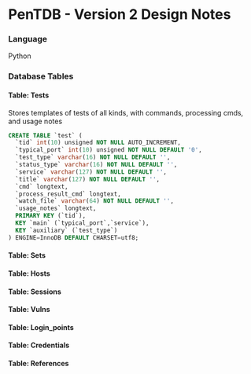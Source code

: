 # PenTDB - Version 2 Design Notes

### Language
Python


### Database Tables

#### Table: Tests
Stores templates of tests of all kinds, with commands, processing cmds, and usage notes

```sql
CREATE TABLE `test` (
  `tid` int(10) unsigned NOT NULL AUTO_INCREMENT,
  `typical_port` int(10) unsigned NOT NULL DEFAULT '0',
  `test_type` varchar(16) NOT NULL DEFAULT '',
  `status_type` varchar(16) NOT NULL DEFAULT '',
  `service` varchar(127) NOT NULL DEFAULT '',
  `title` varchar(127) NOT NULL DEFAULT '',
  `cmd` longtext,
  `process_result_cmd` longtext,
  `watch_file` varchar(64) NOT NULL DEFAULT '',
  `usage_notes` longtext,
  PRIMARY KEY (`tid`),
  KEY `main` (`typical_port`,`service`),
  KEY `auxiliary` (`test_type`)
) ENGINE=InnoDB DEFAULT CHARSET=utf8;
```
#### Table: Sets




#### Table: Hosts




#### Table: Sessions




#### Table: Vulns




#### Table: Login_points




#### Table: Credentials




#### Table: References



